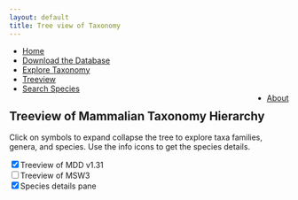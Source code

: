 ```yaml
---
layout: default
title: Tree view of Taxonomy
---
```

<script src="https://ajax.googleapis.com/ajax/libs/jquery/1.11.3/jquery.min.js"></script> 
<script type="text/javascript" src="js/papaparse.min.js"></script>
<script src="js/filter.js"></script>
<script src="js/mammals.js"></script>
<script>document.addEventListener("DOMContentLoaded", createMDDOrderList())</script>
<style></style>
<link rel="stylesheet" href="css/tree.css">

<ul class="header-ul">
<li><a href="/index.html">Home</a></li>
<li><a href="assets/data/MDD.zip">Download the Database</a></li>
<li><a href="taxa.html">Explore Taxonomy</a></li>
<li><a href="tree.html">Treeview</a></li>
<li><a href="explore.html">Search Species</a></li>
<li style="float:right"><a href="about.html">About</a></li>
</ul>
<p>
    <h2>
    Treeview of Mammalian Taxonomy Hierarchy
    </h2>
    Click on symbols to expand collapse the tree to explore taxa families, genera, and species. Use the info icons to get the species details.
</p>
<div class="tree-display-options">
                 <input id="check-MDD"     type="checkbox" name="load" onchange="onChangeOrderList(event)" checked >Treeview of MDD v1.31
            <br/><input id="check-MSW3"    type="checkbox" name="load" onchange="onChangeOrderList(event)"         >Treeview of MSW3
            <br/><input id="check-details" type="checkbox" name="load" onchange="onChangeOrderList(event)" checked >Species details pane
</div> 
<div style="clear:both;"></div>
<div id="content-details" > <!-- used by fillSpeciesInfo() --> </div>
<div id="content">
   <div id="content-MDD" class="interactive"></div>
   <div id="content-MSW3" class="interactive"></div>
</div>

